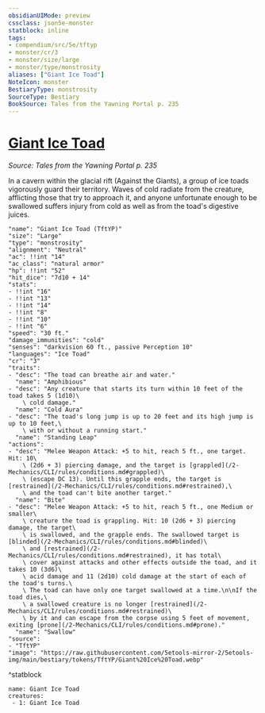 ```yaml
---
obsidianUIMode: preview
cssclass: json5e-monster
statblock: inline
tags:
- compendium/src/5e/tftyp
- monster/cr/3
- monster/size/large
- monster/type/monstrosity
aliases: ["Giant Ice Toad"]
NoteIcon: monster
BestiaryType: monstrosity
SourceType: Bestiary
BookSource: Tales from the Yawning Portal p. 235
---
```

# [Giant Ice Toad](2-Mechanics\CLI\bestiary\monstrosity/giant-ice-toad-tftyp.md)
*Source: Tales from the Yawning Portal p. 235*  

In a cavern within the glacial rift (Against the Giants), a group of ice toads vigorously guard their territory. Waves of cold radiate from the creature, afflicting those that try to approach it, and anyone unfortunate enough to be swallowed suffers injury from cold as well as from the toad's digestive juices.

```statblock
"name": "Giant Ice Toad (TftYP)"
"size": "Large"
"type": "monstrosity"
"alignment": "Neutral"
"ac": !!int "14"
"ac_class": "natural armor"
"hp": !!int "52"
"hit_dice": "7d10 + 14"
"stats":
- !!int "16"
- !!int "13"
- !!int "14"
- !!int "8"
- !!int "10"
- !!int "6"
"speed": "30 ft."
"damage_immunities": "cold"
"senses": "darkvision 60 ft., passive Perception 10"
"languages": "Ice Toad"
"cr": "3"
"traits":
- "desc": "The toad can breathe air and water."
  "name": "Amphibious"
- "desc": "Any creature that starts its turn within 10 feet of the toad takes 5 (1d10)\
    \ cold damage."
  "name": "Cold Aura"
- "desc": "The toad's long jump is up to 20 feet and its high jump is up to 10 feet,\
    \ with or without a running start."
  "name": "Standing Leap"
"actions":
- "desc": "Melee Weapon Attack: +5 to hit, reach 5 ft., one target. Hit: 10\
    \ (2d6 + 3) piercing damage, and the target is [grappled](/2-Mechanics/CLI/rules/conditions.md#grappled)\
    \ (escape DC 13). Until this grapple ends, the target is [restrained](/2-Mechanics/CLI/rules/conditions.md#restrained),\
    \ and the toad can't bite another target."
  "name": "Bite"
- "desc": "Melee Weapon Attack: +5 to hit, reach 5 ft., one Medium or smaller\
    \ creature the toad is grappling. Hit: 10 (2d6 + 3) piercing damage, the target\
    \ is swallowed, and the grapple ends. The swallowed target is [blinded](/2-Mechanics/CLI/rules/conditions.md#blinded)\
    \ and [restrained](/2-Mechanics/CLI/rules/conditions.md#restrained), it has total\
    \ cover against attacks and other effects outside the toad, and it takes 10 (3d6)\
    \ acid damage and 11 (2d10) cold damage at the start of each of the toad's turns.\
    \ The toad can have only one target swallowed at a time.\n\nIf the toad dies,\
    \ a swallowed creature is no longer [restrained](/2-Mechanics/CLI/rules/conditions.md#restrained)\
    \ by it and can escape from the corpse using 5 feet of movement, exiting [prone](/2-Mechanics/CLI/rules/conditions.md#prone)."
  "name": "Swallow"
"source":
- "TftYP"
"image": "https://raw.githubusercontent.com/5etools-mirror-2/5etools-img/main/bestiary/tokens/TftYP/Giant%20Ice%20Toad.webp"
```
^statblock

```encounter-table
name: Giant Ice Toad
creatures:
 - 1: Giant Ice Toad
```